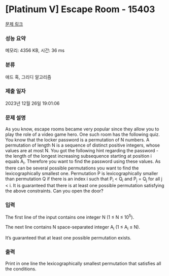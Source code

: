 # [Platinum V] Escape Room - 15403 

[문제 링크](https://www.acmicpc.net/problem/15403) 

### 성능 요약

메모리: 4356 KB, 시간: 36 ms

### 분류

애드 혹, 그리디 알고리즘

### 제출 일자

2023년 12월 26일 19:01:06

### 문제 설명

<p>As you know, escape rooms became very popular since they allow you to play the role of a video game hero. One such room has the following quiz. You know that the locker password is a permutation of N numbers. A permutation of length N is a sequence of distinct positive integers, whose values are at most N. You got the following hint regarding the password - the length of the longest increasing subsequence starting at position i equals A<sub>i</sub>. Therefore you want to find the password using these values. As there can be several possible permutations you want to find the lexicographically smallest one. Permutation P is lexicographically smaller than permutation Q if there is an index i such that P<sub>i</sub> < Q<sub>i</sub> and P<sub>j</sub> = Q<sub>j</sub> for all j < i. It is guaranteed that there is at least one possible permutation satisfying the above constraints. Can you open the door?</p>

### 입력 

 <p>The first line of the input contains one integer N (1 ≤ N ≤ 10<sup>5</sup>).</p>

<p>The next line contains N space-separated integer A<sub>i</sub> (1 ≤ A<sub>i</sub> ≤ N).</p>

<p>It’s guaranteed that at least one possible permutation exists. </p>

### 출력 

 <p>Print in one line the lexicographically smallest permutation that satisfies all the conditions.</p>

